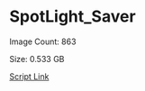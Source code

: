 # SpotLight_Saver

Image Count: 863

Size: 0.533 GB

[Script Link](https://github.com/liuyal/Archive/blob/master/Python/Utilities/Miscellaneous/spotlight_saver.py)
